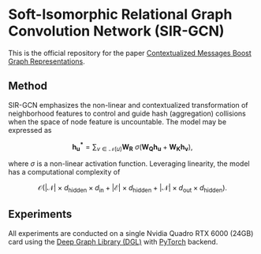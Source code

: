 # Soft-Isomorphic Relational Graph Convolution Network (SIR-GCN)

This is the official repository for the paper [Contextualized Messages Boost Graph Representations](https://arxiv.org/abs/2403.12529).

## Method

SIR-GCN emphasizes the non-linear and contextualized transformation of neighborhood features to control and guide hash (aggregation) collisions when the space of node feature is uncountable. The model may be expressed as

$$\boldsymbol{h_u^*} = \sum_{v \in \mathcal{N}(u)} \boldsymbol{W_R} ~ \sigma\left(\boldsymbol{W_Q} \boldsymbol{h_u} + \boldsymbol{W_K} \boldsymbol{h_v}\right),$$

where $\sigma$ is a non-linear activation function. Leveraging linearity, the model has a computational complexity of 

$$\mathcal{O}\left(\left|\mathcal{N}\right| \times d_{\text{hidden}} \times d_{\text{in}} + \left|\mathcal{E}\right| \times d_{\text{hidden}} + \left|\mathcal{N}\right| \times d_{\text{out}} \times d_{\text{hidden}}\right).$$

## Experiments

All experiments are conducted on a single Nvidia Quadro RTX 6000 (24GB) card using the [Deep Graph Library (DGL)](https://www.dgl.ai/) with [PyTorch](https://pytorch.org/) backend.
